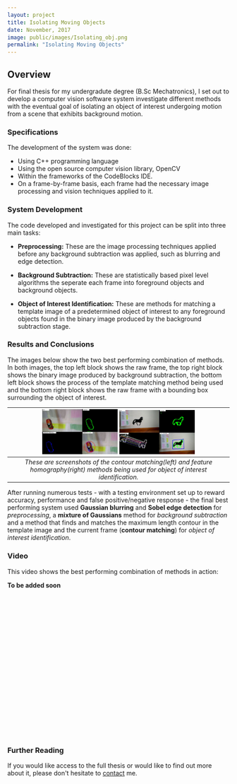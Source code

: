 ```yaml
---
layout: project
title: Isolating Moving Objects
date: November, 2017
image: public/images/Isolating_obj.png
permalink: "Isolating Moving Objects"
---
```


## Overview
For final thesis for my undergradute degree (B.Sc Mechatronics), I set out to develop a computer vision software system investigate different methods with the eventual goal of isolating an object of interest undergoing motion from a scene that exhibits background motion.

### Specifications
The development of the system was done:
* Using C++ programming language
* Using the open source computer vision library, OpenCV
* Within the frameworks of the CodeBlocks IDE.
* On a frame-by-frame basis, each frame had the necessary image processing and vision techniques applied to it.

### System Development
The code developed and investigated for this project can be split into three main tasks:

* **Preprocessing:** These are the image processing techniques applied before any background subtraction was applied, such as blurring and edge detection.

* **Background Subtraction:** These are statistically based pixel level algorithms the seperate each frame into foreground objects and background objects.

* **Object of Interest Identification:** These are methods for matching a template image of a predetermined object of interest to any foreground objects found in the binary image produced by the background subtraction stage.

### Results and Conclusions

The images below show the two best performing combination of methods. In both images, the top left block shows the raw frame, the top right block shows the binary image produced by background subtraction, the bottom left block shows the process of the template matching method being used and the bottom right block shows the raw frame with a bounding box surrounding the object of interest.


| <img src="public/images/cont_match.png" width="35%"> <img src="public/images/feat_hom.png" width="35%">| 
|:--:| 
| *These are screenshots of the contour matching(left) and feature homography(right) methods being used for object of interest identification.* |



After running numerous tests - with a testing environment set up to reward accuracy, performance and false positive/negative response - the final best performing system used **Gaussian blurring** and **Sobel edge detection** for _preprocessing_, a **mixture of Gaussians** method for _background subtraction_ and a method that finds and matches the
maximum length contour in the template image and the current frame (**contour matching**) for _object of interest
identification_.




### Video
This video shows the best performing combination of methods in action:

**To be added soon**
<div align="center">
  <iframe width="560" height="315" src="" frameborder="0" allow="accelerometer; autoplay; encrypted-media; gyroscope; picture-in-picture" allowfullscreen></iframe>
</div>

### Further Reading

If you would like access to the full thesis or would like to find out more about it, please don't hesitate to [contact](/portfolio/contact/) me.
